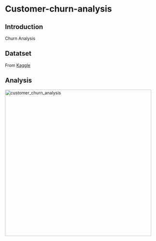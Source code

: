 # Customer-churn-analysis
## Introduction
Churn Analysis

## Datatset
From [Kaggle](https://www.kaggle.com/datasets/blastchar/telco-customer-churn)

## Analysis
<img width="484" alt="customer_churn_analysis" src="https://github.com/ishita9988/Customer-churn-analysis/assets/129153274/673e6072-9a7e-4b7a-8ccf-6aba83a40d94">
